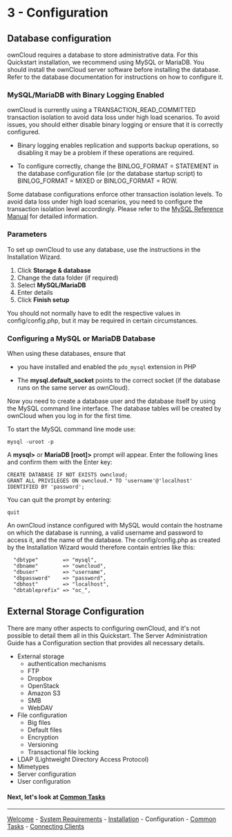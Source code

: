 # 3 - Configuration

## Database configuration

ownCloud requires a database to store administrative data. For this Quickstart installation, we recommend using MySQL or MariaDB. You should install the ownCloud server software before installing the database. Refer to the database documentation for instructions on how to configure it.

### MySQL/MariaDB with Binary Logging Enabled

ownCloud is currently using a TRANSACTION_READ_COMMITTED transaction isolation to avoid data loss under high load scenarios. To avoid issues, you should either disable binary logging or ensure that it is correctly configured.

* Binary logging enables replication and supports backup operations, so disabling it may be a problem if these operations are required.

* To configure correctly, change the BINLOG_FORMAT = STATEMENT in the database configuration file (or the database startup script) to BINLOG_FORMAT = MIXED or BINLOG_FORMAT = ROW.

Some database configurations enforce other transaction isolation levels. To avoid data loss under high load scenarios, you need to configure the transaction isolation level accordingly. Please refer to the [MySQL Reference Manual](https://dev.mysql.com/doc/refman/8.0/en/) for detailed information.

### Parameters

To set up ownCloud to use any database, use the instructions in the Installation Wizard.
1. Click **Storage & database**
2. Change the data folder (if required)
3. Select **MySQL/MariaDB**
4. Enter details
5. Click **Finish setup**

You should not normally have to edit the respective values in config/config.php, but it may be required in certain circumstances.

### Configuring a MySQL or MariaDB Database

When using these databases, ensure that

* you have installed and enabled the `pdo_mysql` extension in PHP

* The **mysql.default_socket** points to the correct socket (if the database runs on the same server as ownCloud).


Now you need to create a database user and the database itself by using the MySQL command line interface. The database tables will be created by ownCloud when you log in for the first time.

To start the MySQL command line mode use:

`mysql -uroot -p`



A **mysql>** or **MariaDB [root]>** prompt will appear. Enter the following lines and confirm them with the Enter key:

    CREATE DATABASE IF NOT EXISTS owncloud;
    GRANT ALL PRIVILEGES ON owncloud.* TO 'username'@'localhost' IDENTIFIED BY 'password';

You can quit the prompt by entering:

`quit`

An ownCloud instance configured with MySQL would contain the hostname on which the database is running, a valid username and password to access it, and the name of the database. The config/config.php as created by the Installation Wizard would therefore contain entries like this:

      "dbtype"        => "mysql",  
      "dbname"        => "owncloud",  
      "dbuser"        => "username",  
      "dbpassword"    => "password",  
      "dbhost"        => "localhost",  
      "dbtableprefix" => "oc_",  


## External Storage Configuration

There are many other aspects to configuring ownCloud, and it's not possible to detail them all in this Quickstart. The Server Administration Guide has a Configuration section that provides all necessary details.  

* External storage
  * authentication mechanisms
  * FTP
  * Dropbox
  * OpenStack
  * Amazon S3
  * SMB
  * WebDAV
* File configuration
  * Big files
  * Default files
  * Encryption
  * Versioning
  * Transactional file locking
* LDAP (Lightweight Directory Access Protocol)
* Mimetypes
* Server configuration
* User configuration



#### Next, let's look at [Common Tasks](owncloud_qs_s4.html)

----
[Welcome](index.html) - [System Requirements](owncloud_qs_s1.html) - [Installation](owncloud_qs_s2.html) - Configuration - [Common Tasks](owncloud_qs_s4.html) - [Connecting Clients](owncloud_qs_s5.html)
